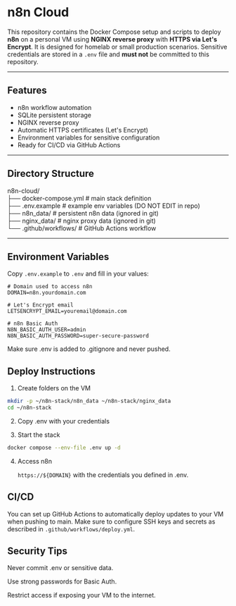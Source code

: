 # n8n Cloud

This repository contains the Docker Compose setup and scripts to deploy **n8n** on a personal VM using **NGINX reverse proxy** with **HTTPS via Let's Encrypt**. It is designed for homelab or small production scenarios. Sensitive credentials are stored in a `.env` file and **must not** be committed to this repository.

---

## Features

- n8n workflow automation
- SQLite persistent storage
- NGINX reverse proxy
- Automatic HTTPS certificates (Let's Encrypt)
- Environment variables for sensitive configuration
- Ready for CI/CD via GitHub Actions

---

## Directory Structure

n8n-cloud/  
├── docker-compose.yml # main stack definition  
├── .env.example # example env variables (DO NOT EDIT in repo)  
├── n8n_data/ # persistent n8n data (ignored in git)    
├── nginx_data/ # nginx proxy data (ignored in git)     
└── .github/workflows/ # GitHub Actions workflow

---

## Environment Variables

Copy `.env.example` to `.env` and fill in your values:

```dotenv
# Domain used to access n8n
DOMAIN=n8n.yourdomain.com

# Let's Encrypt email
LETSENCRYPT_EMAIL=youremail@domain.com

# n8n Basic Auth
N8N_BASIC_AUTH_USER=admin
N8N_BASIC_AUTH_PASSWORD=super-secure-password
```

Make sure .env is added to .gitignore and never pushed.

## Deploy Instructions

1. Create folders on the VM

```bash
mkdir -p ~/n8n-stack/n8n_data ~/n8n-stack/nginx_data
cd ~/n8n-stack
```

2. Copy .env with your credentials

3. Start the stack

```bash
docker compose --env-file .env up -d
```
4. Access n8n

    ```https://${DOMAIN}``` with the credentials you defined in .env.

## CI/CD

You can set up GitHub Actions to automatically deploy updates to your VM when pushing to main. Make sure to configure SSH keys and secrets as described in ```.github/workflows/deploy.yml```.

## Security Tips

Never commit .env or sensitive data.

Use strong passwords for Basic Auth.

Restrict access if exposing your VM to the internet.

